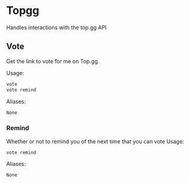 # Topgg

Handles interactions with the top.gg API

## Vote

Get the link to vote for me on Top.gg

Usage:

```md
vote 
vote remind 
```

Aliases:

```md
None
```

### Remind
Whether or not to remind you of the next time that you can vote
Usage:

```none
vote remind 
```

Aliases:

```none
None
```

